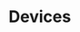 # Devices











































































































































